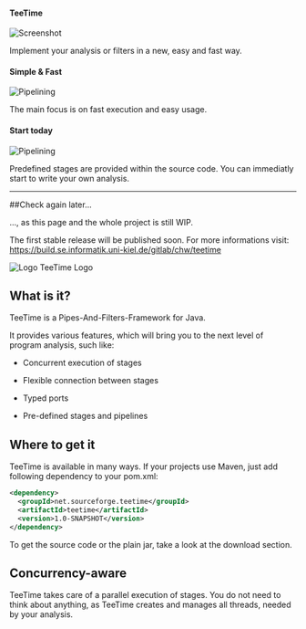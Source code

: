 #### TeeTime

![Screenshot](images/code_screenshot.jpg)

Implement your analysis or filters in a new, easy and fast way.

#### Simple & Fast

![Pipelining](images/code_screenshot.jpg)

The main focus is on fast execution and easy usage.

#### Start today

![Pipelining](images/code_screenshot.jpg)

Predefined stages are provided within the source code. You can immediatly start to write your own analysis.

---

##Check again later...

..., as this page and the whole project is still WIP. 

The first stable release will be published soon. For more informations visit: https://build.se.informatik.uni-kiel.de/gitlab/chw/teetime

![Logo](images/teetime-wo-arrows-shrinked.png) TeeTime Logo

## What is it?

TeeTime is a Pipes-And-Filters-Framework for Java.
	
It provides various features, which will bring you to the next level of program analysis, such like:
		
- Concurrent execution of stages
		
- Flexible connection between stages
		
- Typed ports
		
- Pre-defined stages and pipelines

## Where to get it

TeeTime is available in many ways. If your projects use Maven, just add following dependency to your pom.xml:

```xml
<dependency>
  <groupId>net.sourceforge.teetime</groupId>
  <artifactId>teetime</artifactId>
  <version>1.0-SNAPSHOT</version>
</dependency>
```

To get the source code or the plain jar, take a look at the download section.

## Concurrency-aware

TeeTime takes care of a parallel execution of stages. You do not need to think about anything, as TeeTime creates and manages all threads, needed by your analysis.

	 